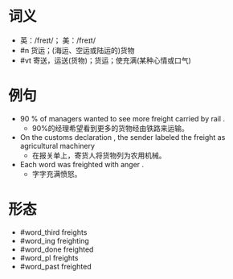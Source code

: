 # 词义
- 英：/freɪt/； 美：/freɪt/
- #n 货运；(海运、空运或陆运的)货物
- #vt 寄送，运送(货物)；货运；使充满(某种心情或口气)
# 例句
- 90 % of managers wanted to see more freight carried by rail .
	- 90%的经理希望看到更多的货物经由铁路来运输。
- On the customs declaration , the sender labeled the freight as agricultural machinery
	- 在报关单上，寄货人将货物列为农用机械。
- Each word was freighted with anger .
	- 字字充满愤怒。
# 形态
- #word_third freights
- #word_ing freighting
- #word_done freighted
- #word_pl freights
- #word_past freighted
